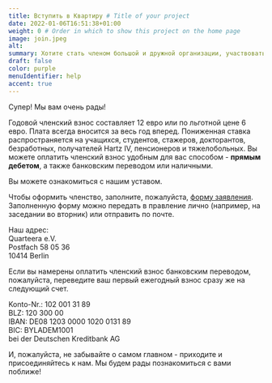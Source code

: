 ```yaml
---
title: Вступить в Квартиру # Title of your project
date: 2022-01-06T16:51:38+01:00
weight: 0 # Order in which to show this project on the home page
image: join.jpeg
alt:
summary: Хотите стать членом большой и дружной организации, участвовать в мероприятиях, знакомиться с новыми людьми?
draft: false
color: purple
menuIdentifier: help
accent: true
---
```


Супер! Мы вам очень рады!

Годовой членский взнос составляет 12 евро или по льготной цене 6 евро. Плата всегда вносится за весь год вперед. Пониженная ставка распространяется на учащихся, студентов, стажеров, докторантов, безработных, получателей Hartz IV, пенсионеров и тяжелобольных. Вы можете оплатить членский взнос удобным для вас способом - __прямым дебетом__, а также банковским переводом или наличными.

Вы можете ознакомиться с нашим уставом.

Чтобы оформить членство, заполните, пожалуйста, [форму заявления](/ru/help/mitglied_werden/Mitgliedschaftsantrag.pdf). Заполненную форму можно передать в правление лично (например, на заседании во вторник) или отправить по почте.

Наш адрес:\
Quarteera e.V.\
Postfach 58 05 36\
10414 Berlin

Если вы намерены оплатить членский взнос банковским переводом, пожалуйста, переведите ваш первый ежегодный взнос сразу же на следующий счет.

Konto-Nr.: 102 001 31 89\
BLZ:       120 300 00\
IBAN:      DE08 1203 0000 1020 0131 89\
BIC:       BYLADEM1001\
bei der Deutschen Kreditbank AG

И, пожалуйста, не забывайте о самом главном - приходите и присоединяйтесь к нам. 
Мы будем рады познакомиться с вами поближе!